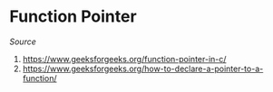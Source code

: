 # Function Pointer

*Source*

1) https://www.geeksforgeeks.org/function-pointer-in-c/
2) https://www.geeksforgeeks.org/how-to-declare-a-pointer-to-a-function/
